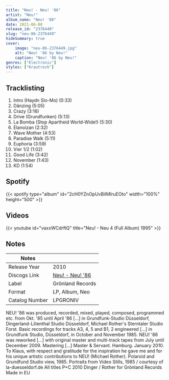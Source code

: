 ```yaml
---
title: "Neu! - Neu! '86"
artist: "Neu!"
album_name: "Neu! '86"
date: 2021-06-08
release_id: "2376449"
slug: "neu-86-2376449"
hideSummary: true
cover:
    image: "neu-86-2376449.jpg"
    alt: "Neu! '86 by Neu!"
    caption: "Neu! '86 by Neu!"
genres: ["Electronic"]
styles: ["Krautrock"]
---
```

## Tracklisting
1. Intro (Haydn Slo-Mo) (0:33)
2. Dänzing (5:05)
3. Crazy (3:16)
4. Drive (Grundfunken) (5:13)
5. La Bomba (Stop Apartheid World-Wide!) (5:30)
6. Elanoizan (2:32)
7. Wave Mother (4:53)
8. Paradise Walk (5:11)
9. Euphoria (3:59)
10. Vier 1/2 (1:02)
11. Good Life (3:42)
12. November (1:43)
13. KD (1:54)
## Spotify
{{< spotify type="album" id="2cH0YZnOpUvBiIMIruEOto" width="100%" height="500" >}}

## Videos
{{< youtube id="vaxxWCdrftQ" title="Neu! - Neu 4 (Full Album) 1995" >}}

## Notes
| Notes          |             |
| ---------------| ----------- |
| Release Year   | 2010 |
| Discogs Link   | [Neu! - Neu! '86](https://www.discogs.com/release/2376449-Neu-Neu-86) |
| Label          | Grönland Records |
| Format         | LP, Album, Neo |
| Catalog Number | LPGRONIV |

NEU! '86 was produced, recorded, mixed, played, composed, programmed etc. from Okt. '85 until April '86 [...] in Grundfunk-Studio Düsseldorf, Dingerland-Lilienthal Studio Düsseldorf, Michael Rother's Sterntaler Studio Forst.  Basic recordings for tracks A3, 4, 5 and B1, 2 engineered [...] in Grundfunk Studio, Düsseldorf, in October and November 1985.  NEU! '86 was reworked [...] with original master and multi-track tapes from July until December 2009.  Mastering [...] Master & Servant. Hamburg. January 2010.  To Klaus, with respect and gratitude for the inspiration he gave me and for his unique artistic contributions to NEU! (Michael Rother).  Polaroid and Grundfund Studio view, 1985. Portraits from Video Stills, 1985 / courtesy of la-duesseldorf.de  All titles P+C 2010 Dinger / Rother for Grönland Records  Made in EU
